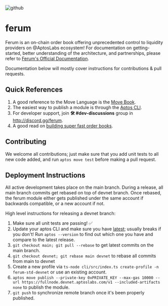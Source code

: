 ![github](https://user-images.githubusercontent.com/111548547/192033731-570e1c6f-894f-4620-8cfd-b87a14cfb3c7.png)

# ferum

Ferum is an on-chain order book offering unprecedented control to liquidity providers on @AptosLabs ecosystem! 
For documentation on getting-started, better understanding of the architecture, and partnerships, please refer 
to [Ferum's Official Documentation](https://ferum.gitbook.io/ferum-dex/). 

Documentation below will mostly cover instructions for contributions & pull requests. 

## Quick References

1. A good reference to the Move Language is the [Move Book](https://move-language.github.io/move/introduction.html).
2. The easiest way to publish a module is through the [Aptos CLI](https://aptos.dev/cli-tools/aptos-cli-tool/install-aptos-cli).
3. For developer support, join **🛠 #dev-discussions** group in http://discord.gg/ferum.
4. A good read on [building super fast order books](https://gist.github.com/halfelf/db1ae032dc34278968f8bf31ee999a25?permalink_comment_id=3176518).

## Contributing

We welcome all contributions; just make sure that you add unit tests to all new code added, and run `aptos move test` before making a pull request.

## Deployment Instructions

All active development takes place on the main branch. During a release, all main branch commits get rebased on top of devnet branch.
Once rebased, the ferum module either gets published under the same account if backwards compatible, or a new account if not. 

High level instructions for releasing a devnet branch: 

1. Make sure all unit tests are passing! ✅
1. Update your aptos CLI and make sure you have [latest](https://github.com/aptos-labs/aptos-core/releases/); usually breaks if you don't! Run `aptos --version` to find out which one you have and compare to the latest release.
2. `git checkout main; git pull --rebase` to get latest commits on the main branch.
3. `git checkout devnet; git rebase main devnet` to rebase all commits from main to devnet
4. Create a new profile via `ts-node cli/src/index.ts create-profile -n ferum-std-devnet` or use an existing account. 
4. `aptos move publish --private-key 0xPRIVATE_KEY --max-gas 10000 --url https://fullnode.devnet.aptoslabs.com/v1 --included-artifacts none` to publish the module. 
5. `git push` to synchronize remote branch once it's been properly published.
